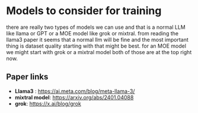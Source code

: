 # Models to consider for training

there are really two types of models we can use and that is a normal LLM like llama or GPT or a MOE model like grok or mixtral. from reading the llama3 paper it seems that a normal llm will be fine and the most important thing is dataset quality starting with that might be best. for an MOE model we might start with grok or a mixtral model both of those are at the top right now. 


## Paper links
- **Llama3** : https://ai.meta.com/blog/meta-llama-3/
- **mixtral model**: https://arxiv.org/abs/2401.04088
- **grok**: https://x.ai/blog/grok
 